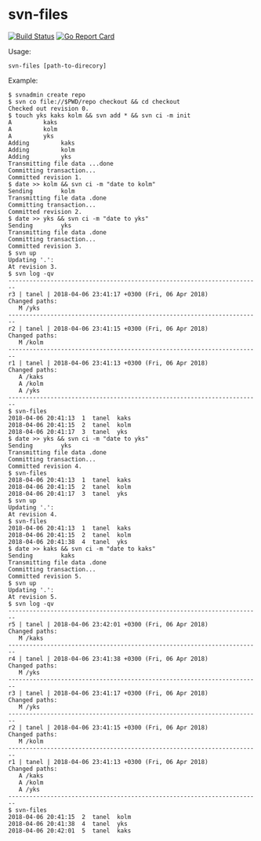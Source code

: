 # svn-files

[![Build Status](https://travis-ci.org/tanelpuhu/svn-files.svg?branch=master)](https://travis-ci.org/tanelpuhu/svn-files)
[![Go Report Card](https://goreportcard.com/badge/github.com/tanelpuhu/svn-files)](https://goreportcard.com/report/github.com/tanelpuhu/svn-files)

Usage:

	svn-files [path-to-direcory]

Example:

	$ svnadmin create repo
	$ svn co file://$PWD/repo checkout && cd checkout
	Checked out revision 0.
	$ touch yks kaks kolm && svn add * && svn ci -m init
	A         kaks
	A         kolm
	A         yks
	Adding         kaks
	Adding         kolm
	Adding         yks
	Transmitting file data ...done
	Committing transaction...
	Committed revision 1.
	$ date >> kolm && svn ci -m "date to kolm"
	Sending        kolm
	Transmitting file data .done
	Committing transaction...
	Committed revision 2.
	$ date >> yks && svn ci -m "date to yks"
	Sending        yks
	Transmitting file data .done
	Committing transaction...
	Committed revision 3.
	$ svn up
	Updating '.':
	At revision 3.
	$ svn log -qv
	------------------------------------------------------------------------
	r3 | tanel | 2018-04-06 23:41:17 +0300 (Fri, 06 Apr 2018)
	Changed paths:
	   M /yks
	------------------------------------------------------------------------
	r2 | tanel | 2018-04-06 23:41:15 +0300 (Fri, 06 Apr 2018)
	Changed paths:
	   M /kolm
	------------------------------------------------------------------------
	r1 | tanel | 2018-04-06 23:41:13 +0300 (Fri, 06 Apr 2018)
	Changed paths:
	   A /kaks
	   A /kolm
	   A /yks
	------------------------------------------------------------------------
	$ svn-files
	2018-04-06 20:41:13  1  tanel  kaks
	2018-04-06 20:41:15  2  tanel  kolm
	2018-04-06 20:41:17  3  tanel  yks
	$ date >> yks && svn ci -m "date to yks"
	Sending        yks
	Transmitting file data .done
	Committing transaction...
	Committed revision 4.
	$ svn-files
	2018-04-06 20:41:13  1  tanel  kaks
	2018-04-06 20:41:15  2  tanel  kolm
	2018-04-06 20:41:17  3  tanel  yks
	$ svn up
	Updating '.':
	At revision 4.
	$ svn-files
	2018-04-06 20:41:13  1  tanel  kaks
	2018-04-06 20:41:15  2  tanel  kolm
	2018-04-06 20:41:38  4  tanel  yks
	$ date >> kaks && svn ci -m "date to kaks"
	Sending        kaks
	Transmitting file data .done
	Committing transaction...
	Committed revision 5.
	$ svn up
	Updating '.':
	At revision 5.
	$ svn log -qv
	------------------------------------------------------------------------
	r5 | tanel | 2018-04-06 23:42:01 +0300 (Fri, 06 Apr 2018)
	Changed paths:
	   M /kaks
	------------------------------------------------------------------------
	r4 | tanel | 2018-04-06 23:41:38 +0300 (Fri, 06 Apr 2018)
	Changed paths:
	   M /yks
	------------------------------------------------------------------------
	r3 | tanel | 2018-04-06 23:41:17 +0300 (Fri, 06 Apr 2018)
	Changed paths:
	   M /yks
	------------------------------------------------------------------------
	r2 | tanel | 2018-04-06 23:41:15 +0300 (Fri, 06 Apr 2018)
	Changed paths:
	   M /kolm
	------------------------------------------------------------------------
	r1 | tanel | 2018-04-06 23:41:13 +0300 (Fri, 06 Apr 2018)
	Changed paths:
	   A /kaks
	   A /kolm
	   A /yks
	------------------------------------------------------------------------
	$ svn-files
	2018-04-06 20:41:15  2  tanel  kolm
	2018-04-06 20:41:38  4  tanel  yks
	2018-04-06 20:42:01  5  tanel  kaks

